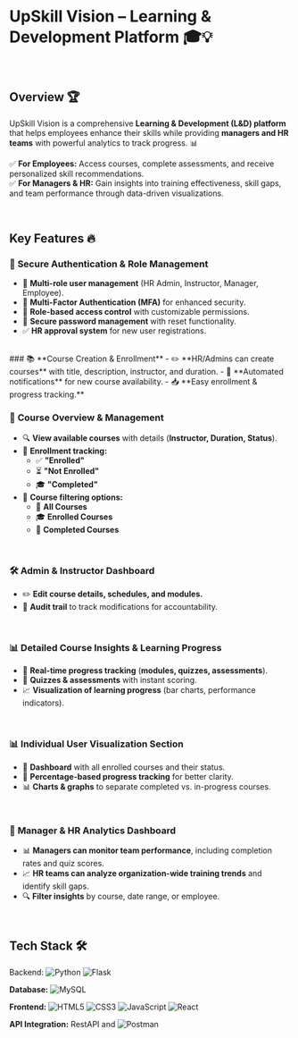 # **UpSkill Vision – Learning & Development Platform** 🎓💡  

<br>

## **Overview** 🏆  
UpSkill Vision is a comprehensive **Learning & Development (L&D) platform** that helps employees enhance their skills while providing **managers and HR teams** with powerful analytics to track progress. 📊  

✅ **For Employees:** Access courses, complete assessments, and receive personalized skill recommendations.  
✅ **For Managers & HR:** Gain insights into training effectiveness, skill gaps, and team performance through data-driven visualizations.  

<br>

## **Key Features** 🔥  

### 🔐 **Secure Authentication & Role Management**  
- 👥 **Multi-role user management** (HR Admin, Instructor, Manager, Employee).  
- 🔑 **Multi-Factor Authentication (MFA)** for enhanced security.  
- 🎯 **Role-based access control** with customizable permissions.  
- 🔄 **Secure password management** with reset functionality.  
- ✅ **HR approval system** for new user registrations.
  
<br>
### 📚 **Course Creation & Enrollment**  
- ✏️ **HR/Admins can create courses** with title, description, instructor, and duration.  
- 📢 **Automated notifications** for new course availability.  
- 📥 **Easy enrollment & progress tracking.**  

<br>

### 📖 **Course Overview & Management**  
- 🔍 **View available courses** with details (**Instructor, Duration, Status**).  
- 📌 **Enrollment tracking:**  
  - ✅ **"Enrolled"**  
  - ⏳ **"Not Enrolled"**  
  - 🎓 **"Completed"**  
- 🔽 **Course filtering options:**  
  - 📌 **All Courses**  
  - 🎓 **Enrolled Courses**  
  - 🏁 **Completed Courses**  

<br>

### 🛠️ **Admin & Instructor Dashboard**  
- ✏️ **Edit course details, schedules, and modules.**  
- 📜 **Audit trail** to track modifications for accountability.  

<br>

### 📊 **Detailed Course Insights & Learning Progress**  
- 🎯 **Real-time progress tracking** (**modules, quizzes, assessments**).  
- 📝 **Quizzes & assessments** with instant scoring.  
- 📈 **Visualization of learning progress** (bar charts, performance indicators).  

<br>

### 📊 **Individual User Visualization Section**  
- 📂 **Dashboard** with all enrolled courses and their status.  
- 🎯 **Percentage-based progress tracking** for better clarity.  
- 📊 **Charts & graphs** to separate completed vs. in-progress courses.  

<br>

### 📡 **Manager & HR Analytics Dashboard**  
- 📊 **Managers can monitor team performance**, including completion rates and quiz scores.  
- 📈 **HR teams can analyze organization-wide training trends** and identify skill gaps.  
- 🔍 **Filter insights** by course, date range, or employee.  

<br>

## **Tech Stack** 🛠️  

Backend:  ![Python](https://img.shields.io/badge/python-3670A0?style=for-the-badge&logo=python&logoColor=ffdd54)  ![Flask](https://img.shields.io/badge/flask-%23000.svg?style=for-the-badge&logo=flask&logoColor=white)  

**Database:**  ![MySQL](https://img.shields.io/badge/mysql-4479A1.svg?style=for-the-badge&logo=mysql&logoColor=white)  

**Frontend:**  ![HTML5](https://img.shields.io/badge/html5-%23E34F26.svg?style=for-the-badge&logo=html5&logoColor=white)  ![CSS3](https://img.shields.io/badge/css3-%231572B6.svg?style=for-the-badge&logo=css3&logoColor=white)  ![JavaScript](https://img.shields.io/badge/javascript-%23323330.svg?style=for-the-badge&logo=javascript&logoColor=%23F7DF1E)  ![React](https://img.shields.io/badge/react-%2320232a.svg?style=for-the-badge&logo=react&logoColor=%2361DAFB)  

**API Integration:** RestAPI and ![Postman](https://img.shields.io/badge/Postman-FF6C37?style=for-the-badge&logo=postman&logoColor=white)  
